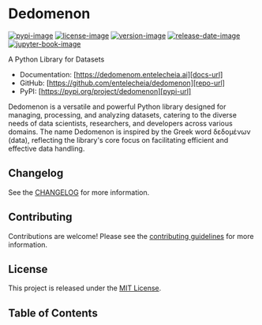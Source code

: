 # Dedomenon

[![pypi-image]][pypi-url]
[![license-image]][license-url]
[![version-image]][release-url]
[![release-date-image]][release-url]
[![jupyter-book-image]][docs-url]

<!-- Links: -->
[hyperfast python template]: https://github.com/entelecheia/hyperfast-python-template

[pypi-image]: https://img.shields.io/pypi/v/dedomenon
[license-image]: https://img.shields.io/github/license/entelecheia/dedomenon
[license-url]: https://github.com/entelecheia/dedomenon/blob/main/LICENSE
[version-image]: https://img.shields.io/github/v/release/entelecheia/dedomenon?sort=semver
[release-date-image]: https://img.shields.io/github/release-date/entelecheia/dedomenon
[release-url]: https://github.com/entelecheia/dedomenon/releases
[jupyter-book-image]: https://jupyterbook.org/en/stable/_images/badge.svg

[repo-url]: https://github.com/entelecheia/dedomenon
[pypi-url]: https://pypi.org/project/dedomenon
[docs-url]: https://dedomenom.entelecheia.ai
[changelog]: https://github.com/entelecheia/dedomenon/blob/main/CHANGELOG.md
[contributing guidelines]: https://github.com/entelecheia/dedomenon/blob/main/CONTRIBUTING.md
<!-- Links: -->

A Python Library for Datasets

- Documentation: [https://dedomenom.entelecheia.ai][docs-url]
- GitHub: [https://github.com/entelecheia/dedomenon][repo-url]
- PyPI: [https://pypi.org/project/dedomenon][pypi-url]

Dedomenon is a versatile and powerful Python library designed for managing, processing, and analyzing datasets, catering to the diverse needs of data scientists, researchers, and developers across various domains. The name Dedomenon is inspired by the Greek word δεδομένων (data), reflecting the library's core focus on facilitating efficient and effective data handling.



## Changelog

See the [CHANGELOG] for more information.

## Contributing

Contributions are welcome! Please see the [contributing guidelines] for more information.

## License

This project is released under the [MIT License][license-url].


## Table of Contents

```{tableofcontents}
```
